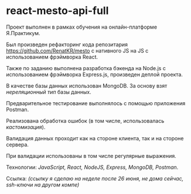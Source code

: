 # react-mesto-api-full

Проект выполнен в рамках обучения на онлайн-платформе Я.Практикум.  

Был произведен рефакторинг кода репозитария https://github.com/RenatKR/mesto с нативного JS на JS c использованием фрэймворка React.

Также по заданию выполнена разработка бэкенда на Node.js с использованием фрэймворка Express.js, произведен деплой проекта.  

В качестве базы данных использован MongoDB. За основу взят *нереляционный тип* базы данных.  

Предварительное тестирование выполнялось с помощью приложения Postman.

Реализована обработка ошибок (в том числе, использовалась *кастомизация*).

Валидация данных проходит как на стороне клиента, так и на стороне сервера.

При валидации использованы в том числе регулярные выражения.

Технологии: *JavaScript, React, NodeJS, Express, MongoDB, Postman*.

Ссылка: *(ссылку я сделаю на неделе после 26 июня, не дома сейчас, ssh-ключи на другом компе)*
